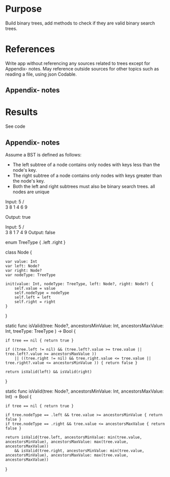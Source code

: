 # Purpose
Build binary trees, add methods to check if they are valid binary search trees.

# References
Write app without referencing any sources related to trees except for Appendix- notes.
May reference outside sources for other topics such as reading a file, using json Codable.

## Appendix- notes

# Results
See code

## Appendix- notes

Assume a BST is defined as follows:
- The left subtree of a node contains only nodes with keys less than the node's key.
- The right subtree of a node contains only nodes with keys greater than the node's key.
- Both the left and right subtrees must also be binary search trees.
all nodes are unique

Input:
         5
       /   \
      3     8
     1 4  6  9

Output: true


Input:
         5
       /   \
      3     8
     1 7  4  9
Output: false

enum TreeType {
     .left
     .right
}

class Node {

    var value: Int
    var left: Node?
    var right: Node?
    var nodeType: TreeType

    init(value: Int, nodeType: TreeType, left: Node?, right: Node?) {
        self.value = value
        self.nodeType = nodeType
        self.left = left
        self.right = right
    }
}


static func isValid(tree: Node?, ancestorsMinValue: Int, ancestorsMaxValue: Int, treeType: TreeType ) -> Bool {

    if tree == nil { return true }

    if ((tree.left != nil) && (tree.left?.value >= tree.value || tree.left?.value >= ancestorsMaxValue ))
        || ((tree.right != nil) && tree.right.value <= tree.value || tree.right?.value <= ancestorsMinValue )) { return false }

    return isValid(left) && isValid(right)

}

static func isValid(tree: Node?, ancestorsMinValue: Int, ancestorsMaxValue: Int) -> Bool {

    if tree == nil { return true }

    if tree.nodeType == .left && tree.value >= ancestorsMinValue { return false }
    if tree.nodeType == .right && tree.value <= ancestorsMaxValue { return false }

    return isValid(tree.left, ancestorsMinValue: min(tree.value, ancestorsMinValue), ancestorsMaxValue: max(tree.value, ancestorsMaxValue))
        && isValid(tree.right, ancestorsMinValue: min(tree.value, ancestorsMinValue), ancestorsMaxValue: max(tree.value, ancestorsMaxValue))
}

